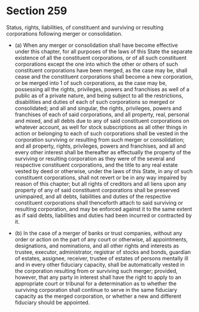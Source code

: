 # Section 259

Status, rights, liabilities, of constituent and surviving or resulting corporations following merger or consolidation.

- (a) When any merger or consolidation shall have become effective under this chapter, for all purposes of the laws of this State the separate existence of all the constituent corporations, or of all such constituent corporations except the one into which the other or others of such constituent corporations have been merged, as the case may be, shall cease and the constituent corporations shall become a new corporation, or be merged into 1 of such corporations, as the case may be, possessing all the rights, privileges, powers and franchises as well of a public as of a private nature, and being subject to all the restrictions, disabilities and duties of each of such corporations so merged or consolidated; and all and singular, the rights, privileges, powers and franchises of each of said corporations, and all property, real, personal and mixed, and all debts due to any of said constituent corporations on whatever account, as well for stock subscriptions as all other things in action or belonging to each of such corporations shall be vested in the corporation surviving or resulting from such merger or consolidation; and all property, rights, privileges, powers and franchises, and all and every other interest shall be thereafter as effectually the property of the surviving or resulting corporation as they were of the several and respective constituent corporations, and the title to any real estate vested by deed or otherwise, under the laws of this State, in any of such constituent corporations, shall not revert or be in any way impaired by reason of this chapter; but all rights of creditors and all liens upon any property of any of said constituent corporations shall be preserved unimpaired, and all debts, liabilities and duties of the respective constituent corporations shall thenceforth attach to said surviving or resulting corporation, and may be enforced against it to the same extent as if said debts, liabilities and duties had been incurred or contracted by it.

- (b) In the case of a merger of banks or trust companies, without any order or action on the part of any court or otherwise, all appointments, designations, and nominations, and all other rights and interests as trustee, executor, administrator, registrar of stocks and bonds, guardian of estates, assignee, receiver, trustee of estates of persons mentally ill and in every other fiduciary capacity, shall be automatically vested in the corporation resulting from or surviving such merger; provided, however, that any party in interest shall have the right to apply to an appropriate court or tribunal for a determination as to whether the surviving corporation shall continue to serve in the same fiduciary capacity as the merged corporation, or whether a new and different fiduciary should be appointed.